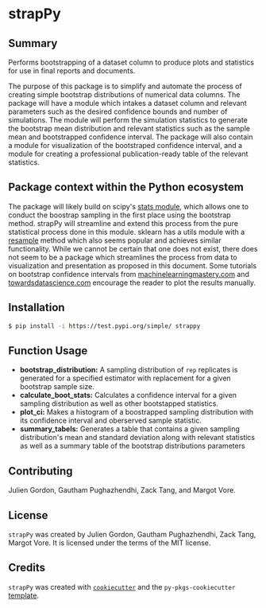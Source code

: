 # strapPy

## Summary

Performs bootstrapping of a dataset column to produce plots and statistics for use in final reports and documents.

The purpose of this package is to simplify and automate the process of creating simple bootstrap distributions of numerical data columns. The package will have a module which intakes a dataset column and relevant parameters such as the desired confidence bounds and number of simulations. The module will perform the simulation statistics to generate the bootstrap mean distribution and relevant statistics such as the sample mean and bootstrapped confidence interval. The package will also contain a module for visualization of the bootstraped confidence interval, and a module for creating a professional publication-ready table of the relevant statistics.

## Package context within the Python ecosystem

The package will likely build on scipy's [stats module](https://docs.scipy.org/doc/scipy/reference/stats.html), which allows one to conduct the boostrap sampling in the first place using the bootstrap method. strapPy will streamline and extend this process from the pure statistical process done in this module. sklearn has a utils module with a [resample](https://scikit-learn.org/stable/modules/generated/sklearn.utils.resample.html) method which also seems popular and achieves similar functionality. While we cannot be certain that one does not exist, there does not seem to be a package which streamlines the process from data to visualization and presentation as proposed in this document. Some tutorials on bootstrap confidence intervals from [machinelearningmastery.com](https://machinelearningmastery.com/calculate-bootstrap-confidence-intervals-machine-learning-results-python/) and [towardsdatascience.com](https://towardsdatascience.com/bootstrapping-using-python-and-r-b112bb4a969e) encourage the reader to plot the results manually.


## Installation

```bash
$ pip install -i https://test.pypi.org/simple/ strappy
```

## Function Usage

- **bootstrap_distribution:** A sampling distribution of `rep` replicates is generated for a specified estimator with replacement for a given bootstrap sample size.  
- **calculate_boot_stats:** Calculates a confidence interval for a given sampling distribution as well as other bootstapped statistics.  
- **plot_ci:** Makes a histogram of a boostrapped sampling distribution with its confidence interval and oberserved sample statistic.  
- **summary_tabels:** Generates a table that contains a given sampling distribution's mean and standard deviation along with relevant statistics as well as a summary table of the bootstrap distributions parameters  

## Contributing
Julien Gordon, Gautham Pughazhendhi, Zack Tang, and Margot Vore.

## License

`strapPy` was created by Julien Gordon, Gautham Pughazhendhi, Zack Tang, Margot Vore. It is licensed under the terms of the MIT license.

## Credits

`strapPy` was created with [`cookiecutter`](https://cookiecutter.readthedocs.io/en/latest/) and the `py-pkgs-cookiecutter` [template](https://github.com/py-pkgs/py-pkgs-cookiecutter).

